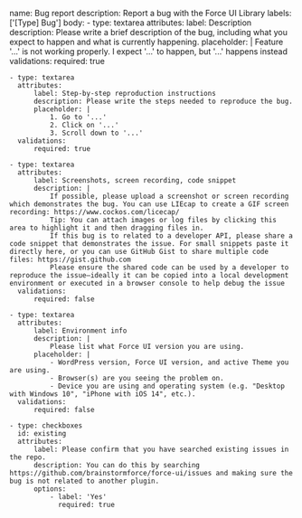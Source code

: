 name: Bug report
description: Report a bug with the Force UI Library
labels: ['[Type] Bug']
body:
    - type: textarea
      attributes:
          label: Description
          description: Please write a brief description of the bug, including what you expect to happen and what is currently happening.
          placeholder: |
              Feature '...' is not working properly. I expect '...' to happen, but '...' happens instead
      validations:
          required: true

    - type: textarea
      attributes:
          label: Step-by-step reproduction instructions
          description: Please write the steps needed to reproduce the bug.
          placeholder: |
              1. Go to '...'
              2. Click on '...'
              3. Scroll down to '...'
      validations:
          required: true

    - type: textarea
      attributes:
          label: Screenshots, screen recording, code snippet
          description: |
              If possible, please upload a screenshot or screen recording which demonstrates the bug. You can use LIEcap to create a GIF screen recording: https://www.cockos.com/licecap/
              Tip: You can attach images or log files by clicking this area to highlight it and then dragging files in.
              If this bug is to related to a developer API, please share a code snippet that demonstrates the issue. For small snippets paste it directly here, or you can use GitHub Gist to share multiple code files: https://gist.github.com
              Please ensure the shared code can be used by a developer to reproduce the issue—ideally it can be copied into a local development environment or executed in a browser console to help debug the issue
      validations:
          required: false

    - type: textarea
      attributes:
          label: Environment info
          description: |
              Please list what Force UI version you are using.
          placeholder: |
              - WordPress version, Force UI version, and active Theme you are using.
              - Browser(s) are you seeing the problem on.
              - Device you are using and operating system (e.g. "Desktop with Windows 10", "iPhone with iOS 14", etc.).
      validations:
          required: false

    - type: checkboxes
      id: existing
      attributes:
          label: Please confirm that you have searched existing issues in the repo.
          description: You can do this by searching https://github.com/brainstormforce/force-ui/issues and making sure the bug is not related to another plugin.
          options:
              - label: 'Yes'
                required: true